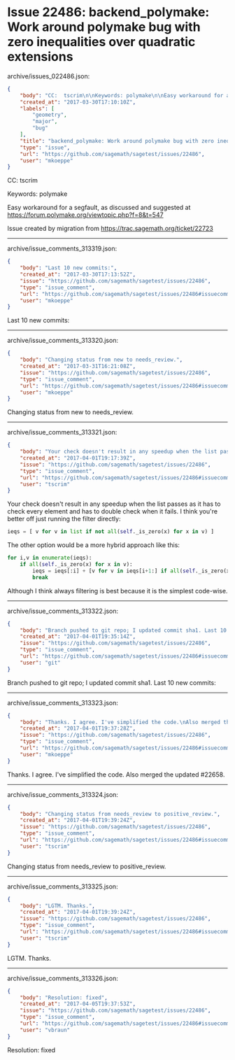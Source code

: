 # Issue 22486: backend_polymake: Work around polymake bug with zero inequalities over quadratic extensions

archive/issues_022486.json:
```json
{
    "body": "CC:  tscrim\n\nKeywords: polymake\n\nEasy workaround for a segfault, as discussed and suggested at\nhttps://forum.polymake.org/viewtopic.php?f=8&t=547\n\nIssue created by migration from https://trac.sagemath.org/ticket/22723\n\n",
    "created_at": "2017-03-30T17:10:10Z",
    "labels": [
        "geometry",
        "major",
        "bug"
    ],
    "title": "backend_polymake: Work around polymake bug with zero inequalities over quadratic extensions",
    "type": "issue",
    "url": "https://github.com/sagemath/sagetest/issues/22486",
    "user": "mkoeppe"
}
```
CC:  tscrim

Keywords: polymake

Easy workaround for a segfault, as discussed and suggested at
https://forum.polymake.org/viewtopic.php?f=8&t=547

Issue created by migration from https://trac.sagemath.org/ticket/22723





---

archive/issue_comments_313319.json:
```json
{
    "body": "Last 10 new commits:",
    "created_at": "2017-03-30T17:13:52Z",
    "issue": "https://github.com/sagemath/sagetest/issues/22486",
    "type": "issue_comment",
    "url": "https://github.com/sagemath/sagetest/issues/22486#issuecomment-313319",
    "user": "mkoeppe"
}
```

Last 10 new commits:



---

archive/issue_comments_313320.json:
```json
{
    "body": "Changing status from new to needs_review.",
    "created_at": "2017-03-31T16:21:08Z",
    "issue": "https://github.com/sagemath/sagetest/issues/22486",
    "type": "issue_comment",
    "url": "https://github.com/sagemath/sagetest/issues/22486#issuecomment-313320",
    "user": "mkoeppe"
}
```

Changing status from new to needs_review.



---

archive/issue_comments_313321.json:
```json
{
    "body": "Your check doesn't result in any speedup when the list passes as it has to check every element and has to double check when it fails. I think you're better off just running the filter directly:\n\n```python\nieqs = [ v for v in list if not all(self._is_zero(x) for x in v) ]\n```\n\nThe other option would be a more hybrid approach like this:\n\n```python\nfor i,v in enumerate(ieqs):\n    if all(self._is_zero(x) for x in v):\n        ieqs = ieqs[:i] + [v for v in ieqs[i+1:] if all(self._is_zero(x) for x in v))\n        break\n```\n\nAlthough I think always filtering is best because it is the simplest code-wise.",
    "created_at": "2017-04-01T19:17:39Z",
    "issue": "https://github.com/sagemath/sagetest/issues/22486",
    "type": "issue_comment",
    "url": "https://github.com/sagemath/sagetest/issues/22486#issuecomment-313321",
    "user": "tscrim"
}
```

Your check doesn't result in any speedup when the list passes as it has to check every element and has to double check when it fails. I think you're better off just running the filter directly:

```python
ieqs = [ v for v in list if not all(self._is_zero(x) for x in v) ]
```

The other option would be a more hybrid approach like this:

```python
for i,v in enumerate(ieqs):
    if all(self._is_zero(x) for x in v):
        ieqs = ieqs[:i] + [v for v in ieqs[i+1:] if all(self._is_zero(x) for x in v))
        break
```

Although I think always filtering is best because it is the simplest code-wise.



---

archive/issue_comments_313322.json:
```json
{
    "body": "Branch pushed to git repo; I updated commit sha1. Last 10 new commits:",
    "created_at": "2017-04-01T19:35:14Z",
    "issue": "https://github.com/sagemath/sagetest/issues/22486",
    "type": "issue_comment",
    "url": "https://github.com/sagemath/sagetest/issues/22486#issuecomment-313322",
    "user": "git"
}
```

Branch pushed to git repo; I updated commit sha1. Last 10 new commits:



---

archive/issue_comments_313323.json:
```json
{
    "body": "Thanks. I agree. I've simplified the code.\nAlso merged the updated #22658.",
    "created_at": "2017-04-01T19:37:28Z",
    "issue": "https://github.com/sagemath/sagetest/issues/22486",
    "type": "issue_comment",
    "url": "https://github.com/sagemath/sagetest/issues/22486#issuecomment-313323",
    "user": "mkoeppe"
}
```

Thanks. I agree. I've simplified the code.
Also merged the updated #22658.



---

archive/issue_comments_313324.json:
```json
{
    "body": "Changing status from needs_review to positive_review.",
    "created_at": "2017-04-01T19:39:24Z",
    "issue": "https://github.com/sagemath/sagetest/issues/22486",
    "type": "issue_comment",
    "url": "https://github.com/sagemath/sagetest/issues/22486#issuecomment-313324",
    "user": "tscrim"
}
```

Changing status from needs_review to positive_review.



---

archive/issue_comments_313325.json:
```json
{
    "body": "LGTM. Thanks.",
    "created_at": "2017-04-01T19:39:24Z",
    "issue": "https://github.com/sagemath/sagetest/issues/22486",
    "type": "issue_comment",
    "url": "https://github.com/sagemath/sagetest/issues/22486#issuecomment-313325",
    "user": "tscrim"
}
```

LGTM. Thanks.



---

archive/issue_comments_313326.json:
```json
{
    "body": "Resolution: fixed",
    "created_at": "2017-04-05T19:37:53Z",
    "issue": "https://github.com/sagemath/sagetest/issues/22486",
    "type": "issue_comment",
    "url": "https://github.com/sagemath/sagetest/issues/22486#issuecomment-313326",
    "user": "vbraun"
}
```

Resolution: fixed
